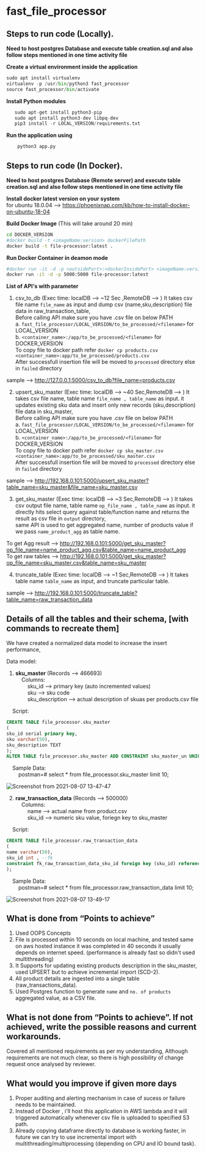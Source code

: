 # fast_file_processor

## Steps to run code (Locally).
  
**Need to host postgres Database and execute table creation.sql and also follow steps mentioned in one time activity file**

**Create a virtual environment inside the application**

```python
sudo apt install virtualenv  
virtualenv -p /usr/bin/python3 fast_processor  
source fast_processor/bin/activate
```

**Install Python modules**  

```python
   sudo apt-get install python3-pip  
   sudo apt install python3-dev libpq-dev  
   pip3 install -r LOCAL_VERSION/requirements.txt  
```


**Run the application using**  

```python
    python3 app.py
```

## Steps to run code (In Docker).

**Need to host postgres Database (Remote server) and execute table creation.sql and also follow steps mentioned in one time activity file**

**Install docker latest version on your system**  
for ubuntu 18.0.04 --> https://phoenixnap.com/kb/how-to-install-docker-on-ubuntu-18-04

**Build Docker Image** (This will take around 20 min)
```sh
cd DOCKER_VERSION
#docker build -t <imageName:version> dockerFilePath
docker build -t file-processor:latest .
```
**Run Docker Container in deamon mode**
```sh
#docker run -it -d -p <outsidePort>:<dockerInsidePort> <imageName:version>
docker run -it -d -p 5000:5000 file-processor:latest
```

**List of API's with parameter**  

1. csv_to_db  (Exec time: localDB --> ~12 Sec ,RemoteDB --> )
It takes csv file name `file_name` as input and dump csv (name,sku,description) file data in raw_transaction_table,  
Before calling API make sure you have .csv file on below PATH  
a. `fast_file_processor/LOCAL_VERSION/to_be_processed/<filename>` for LOCAL_VERSION  
b. `<container_name>:/app/to_be_processed/<filename>` for DOCKER_VERSION  
To copy file to docker path refer `docker cp products.csv <container_name>:app/to_be_processed/products.csv`  
After successfull insertion file will be moved to `processed` directory else in `failed` directory  

sample --> http://127.0.0.1:5000/csv_to_db?file_name=products.csv

2. upsert_sku_master  (Exec time: localDB --> ~40 Sec,RemoteDB --> )
It takes csv file name, table name `file_name , table_name` as input. it updates existing sku data and insert only new records (sku,description) file data in sku_master,  
Before calling API make sure you have .csv file on below PATH  
a. `fast_file_processor/LOCAL_VERSION/to_be_processed/<filename>` for LOCAL_VERSION  
b. `<container_name>:/app/to_be_processed/<filename>` for DOCKER_VERSION  
To copy file to docker path refer `docker cp sku_master.csv <container_name>:app/to_be_processed/sku_master.csv`  
After successfull insertion file will be moved to `processed` directory else in `failed` directory  

sample --> http://192.168.0.101:5000/upsert_sku_master?table_name=sku_master&file_name=sku_master.csv

3. get_sku_master  (Exec time: localDB --> ~3 Sec,RemoteDB --> )
It takes csv output file name, table name `op_file_name , table_name` as input. it directly hits select query against table/function name and returns the result as csv file in `output` directory,  
same API is used to get aggregated name, number of products value if we pass `name_product_agg` as table name.  

To get Agg result --> http://192.168.0.101:5000/get_sku_master?op_file_name=name_product_agg.csv&table_name=name_product_agg  
To get raw tables --> http://192.168.0.101:5000/get_sku_master?op_file_name=sku_master.csv&table_name=sku_master

4. truncate_table  (Exec time: localDB --> ~1 Sec,RemoteDB --> )
It takes table name `table_name` as input, and truncate particular table.  

sample --> http://192.168.0.101:5000/truncate_table?table_name=raw_transaction_data

  
## Details of all the tables and their schema, [with commands to recreate them]  
We have created a normalized data model to increase the insert performance,  

Data model:  

1. **sku_master**  (Records --> 466693)  
&nbsp;&nbsp;&nbsp;&nbsp;Columns:  
&nbsp;&nbsp;&nbsp;&nbsp;&nbsp;&nbsp;&nbsp;&nbsp;sku_id --> primary key (auto incremented values)  
&nbsp;&nbsp;&nbsp;&nbsp;&nbsp;&nbsp;&nbsp;&nbsp;sku --> sku code  
&nbsp;&nbsp;&nbsp;&nbsp;&nbsp;&nbsp;&nbsp;&nbsp;sku_description --> actual description of skuas per products.csv file  

&nbsp;&nbsp;&nbsp;&nbsp;Script:  
```sql
CREATE TABLE file_processor.sku_master  
(  
sku_id serial primary key,  
sku varchar(50),  
sku_description TEXT  
);  
ALTER TABLE file_processor.sku_master ADD CONSTRAINT sku_master_un UNIQUE (sku);  
```        
&nbsp;&nbsp;&nbsp;&nbsp;Sample Data:  
&nbsp;&nbsp;&nbsp;&nbsp;&nbsp;&nbsp;&nbsp;&nbsp;postman=# select * from file_processor.sku_master limit 10;  
    
   ![Screenshot from 2021-08-07 13-47-47](https://user-images.githubusercontent.com/30022078/128593817-67b2f456-46f4-4e4f-a990-1089b9dcc340.png)


2. **raw_transaction_data**  (Records --> 500000)  
&nbsp;&nbsp;&nbsp;&nbsp;Columns:  
&nbsp;&nbsp;&nbsp;&nbsp;&nbsp;&nbsp;&nbsp;&nbsp;name --> actual name from product.csv  
&nbsp;&nbsp;&nbsp;&nbsp;&nbsp;&nbsp;&nbsp;&nbsp;sku_id --> numeric sku value, foriegn key to sku_master  

&nbsp;&nbsp;&nbsp;&nbsp;Script:  
```sql
CREATE TABLE file_processor.raw_transaction_data  
(  
name varchar(50),  
sku_id int , --fk  
constraint fk_raw_transaction_data_sku_id foreign key (sku_id) references file_processor.sku_master(sku_id)  
);  
```
&nbsp;&nbsp;&nbsp;&nbsp;Sample Data:  
&nbsp;&nbsp;&nbsp;&nbsp;&nbsp;&nbsp;&nbsp;&nbsp;postman=# select * from file_processor.raw_transaction_data limit 10;  

![Screenshot from 2021-08-07 13-49-17](https://user-images.githubusercontent.com/30022078/128593871-aec6f88d-04e0-43c8-b3d3-51b60351353b.png)

    
    
## What is done from “Points to achieve”    

1. Used OOPS Concepts
2. File is processed within 10 seconds on local machine, and tested same on aws hosted instance it was completed in 40 seconds it usually depends on internet speed. (performance is already fast so didn't used multithreading)
3. It Supports for updating existing products description in the sku_master, used UPSERT but to achieve incremental import (SCD-2).
4. All product details are ingested into a single table (raw_transactions_data).
5. Used Postgres function to generate `name` and `no. of products` aggregated value, as a CSV file. 


## What is not done from “Points to achieve”. If not achieved, write the possible reasons and current workarounds.  

Covered all mentioned requirements as per my understanding, Although requirements are not much clear, so there is high possibility of change request once analysed by reviewer.


## What would you improve if given more days  

1. Proper auditing and alerting mechanism in case of sucess or failure needs to be maintained.
2. Instead of Docker , i'll host this application in AWS lambda and it will triggered automatically whenever csv file is uploaded to specified S3 path.
3. Already copying dataframe directly to database is working faster, in future we can try to use incremental import with multithreading/multiprocessing (depending on CPU and IO bound task).

